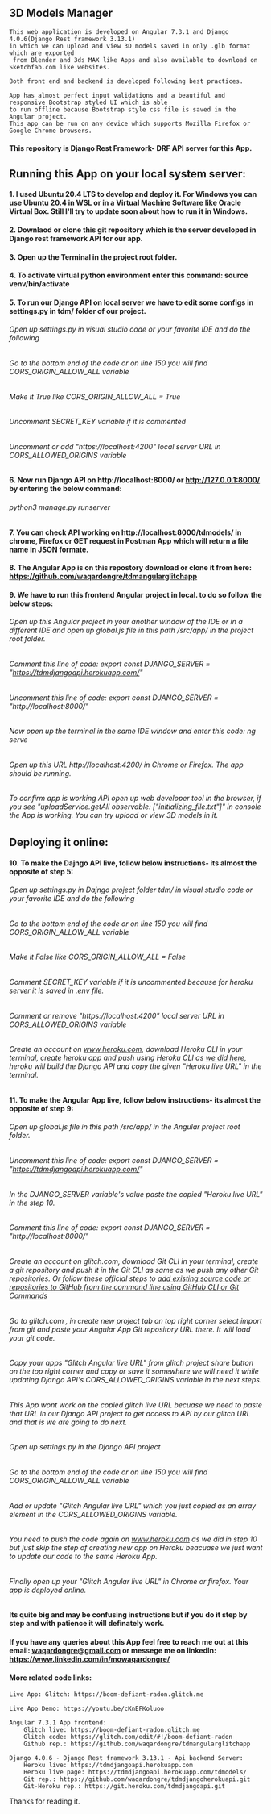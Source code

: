 ## 3D Models Manager

    This web application is developed on Angular 7.3.1 and Django 4.0.6(Django Rest framework 3.13.1) 
    in which we can upload and view 3D models saved in only .glb format which are exported
     from Blender and 3ds MAX like Apps and also available to download on Sketchfab.com like websites.

    Both front end and backend is developed following best practices.

    App has almost perfect input validations and a beautiful and responsive Bootstrap styled UI which is able 
    to run offline because Bootstrap style css file is saved in the Angular project.
    This app can be run on any device which supports Mozilla Firefox or Google Chrome browsers.

#### This repository is Django Rest Framework- DRF API server for this App.

## Running this App on your local system server:

#### 1. I used Ubuntu 20.4 LTS to develop and deploy it. For Windows you can use Ubuntu 20.4 in WSL or in a Virtual Machine Software like Oracle Virtual Box. Still I'll try to update soon about how to run it in Windows.
#### 2. Downlaod or clone this git repository which is the server developed in Django rest framework API for our app.
#### 3. Open up the Terminal in the project root folder.
#### 4. To activate virtual python environment enter this command: source venv/bin/activate
#### 5. To run our Django API on local server we have to edit some configs in settings.py in tdm/ folder of our project.
###### Open up settings.py in visual studio code or your favorite IDE and do the following
###### Go to the bottom end of the code or on line 150 you will find CORS_ORIGIN_ALLOW_ALL variable
###### Make it True like CORS_ORIGIN_ALLOW_ALL = True
###### Uncomment SECRET_KEY variable if it is commented
###### Uncomment or add "https://localhost:4200" local server URL in CORS_ALLOWED_ORIGINS variable
 
#### 6. Now run Django API on http://localhost:8000/ or http://127.0.0.1:8000/ by entering the below command: 
###### python3 manage.py runserver
#### 7. You can check API working on http://localhost:8000/tdmodels/ in chrome, Firefox or GET request in Postman App which will return a file name in JSON formate.


#### 8. The Angular App is on this repostory download or clone it from here: https://github.com/waqardongre/tdmangularglitchapp
#### 9. We have to run this frontend Angular project in local. to do so follow the below steps:
###### Open up this Angular project in your another window of the IDE or in a different IDE and open up global.js file in this path /src/app/ in the project root folder.
###### Comment this line of code: export const DJANGO_SERVER = "https://tdmdjangoapi.herokuapp.com/"
###### Uncomment this line of code: export const DJANGO_SERVER = "http://localhost:8000/"
###### Now open up the terminal in the same IDE window and enter this code: ng serve
###### Open up this URL http://localhost:4200/ in Chrome or Firefox. The app should be running.
###### To confirm app is working API open up web developer tool in the browser, if you see "uploadService.getAll observable: ["initializing_file.txt"]" in console the App is working. You can try upload or view 3D models in it.

## Deploying it online:

#### 10. To make the Dajngo API live, follow below instructions- its almost the opposite of step 5:
###### Open up settings.py in Dajngo project folder tdm/ in visual studio code or your favorite IDE and do the following
###### Go to the bottom end of the code or on line 150 you will find CORS_ORIGIN_ALLOW_ALL variable
###### Make it False like CORS_ORIGIN_ALLOW_ALL = False
###### Comment SECRET_KEY variable if it is uncommented because for heroku server it is saved in .env file.
###### Comment or remove "https://localhost:4200" local server URL in CORS_ALLOWED_ORIGINS variable
###### Create an account on www.heroku.com, download Heroku CLI in your terminal, create heroku app and push using Heroku CLI as [we did here](https://devcenter.heroku.com/articles/git), heroku will build the Django API and copy the given "Heroku live URL" in the terminal.

#### 11. To make the Angular App live, follow below instructions- its almost the opposite of step 9:
###### Open up global.js file in this path /src/app/ in the Angular project root folder.
###### Uncomment this line of code: export const DJANGO_SERVER = "https://tdmdjangoapi.herokuapp.com/"
###### In the DJANGO_SERVER variable's value paste the copied "Heroku live URL" in the step 10.
###### Comment this line of code: export const DJANGO_SERVER = "http://localhost:8000/"
###### Create an account on glitch.com, download Git CLI in your terminal, create a git repository and push it in the Git CLI as same as we push any other Git repositories. Or follow these official steps to [add existing source code or repositories to GitHub from the command line using GitHub CLI or Git Commands](https://docs.github.com/en/get-started/importing-your-projects-to-github/importing-source-code-to-github/adding-locally-hosted-code-to-github)
###### Go to glitch.com , in create new project tab on top right corner select import from git and paste your Angular App Git repository URL there. It will load your git code. 
###### Copy your apps "Glitch Angular live URL" from glitch project share button on the top right corner and copy or save it somewhere we will need it while updating Django API's CORS_ALLOWED_ORIGINS variable in the next steps.
###### This App wont work on the copied glitch live URL becuase we need to paste that URL in our Django API project to get access to API by our glitch URL and that is we are going to do next.
###### Open up settings.py in the Django API project
###### Go to the bottom end of the code or on line 150 you will find CORS_ORIGIN_ALLOW_ALL variable
###### Add or update "Glitch Angular live URL" which you just copied as an array element in the CORS_ALLOWED_ORIGINS variable.
###### You need to push the code again on www.heroku.com as we did in step 10 but just skip the step of creating new app on Heroku beacuase we just want to update our code to the same Heroku App. 
###### Finally open up your "Glitch Angular live URL" in Chrome or firefox. Your app is deployed online.
    
#### Its quite big and may be confusing instructions but if you do it step by step and with patience it will definately work.
    
#### If you have any queries about this App feel free to reach me out at this email: waqardongre@gmail.com or messege me on linkedIn: https://www.linkedin.com/in/mowaqardongre/


#### More related code links:
    
    Live App: Glitch: https://boom-defiant-radon.glitch.me
    
    Live App Demo: https://youtu.be/cKnEFKoluoo
    
    Angular 7.3.1 App frontend:
        Glitch live: https://boom-defiant-radon.glitch.me
        Glitch code: https://glitch.com/edit/#!/boom-defiant-radon
        Github rep.: https://github.com/waqardongre/tdmangularglitchapp

    Django 4.0.6 - Django Rest framework 3.13.1 - Api backend Server:
        Heroku live: https://tdmdjangoapi.herokuapp.com
        Heroku live page: https://tdmdjangoapi.herokuapp.com/tdmodels/
        Git rep.: https://github.com/waqardongre/tdmdjangoherokuapi.git
        Git-Heroku rep.: https://git.heroku.com/tdmdjangoapi.git


Thanks for reading it.
